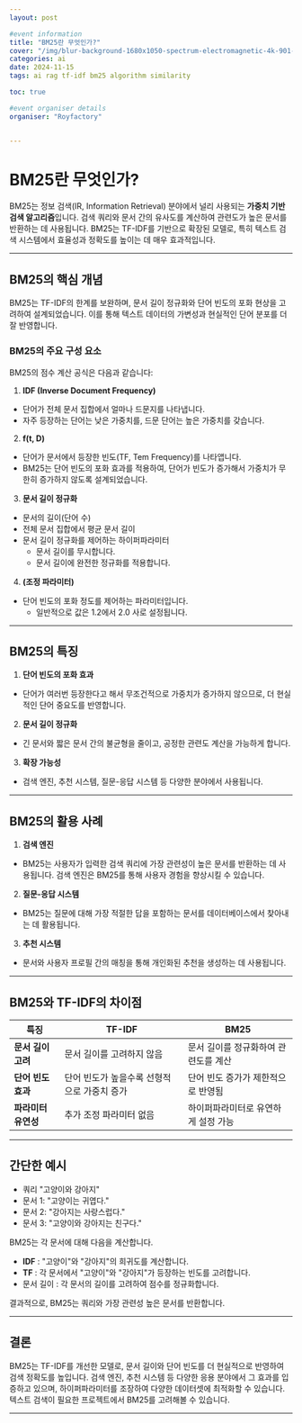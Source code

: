 ```yaml
---
layout: post

#event information
title: "BM25란 무엇인가?"
cover: "/img/blur-background-1680x1050-spectrum-electromagnetic-4k-901-1.jpg"
categories: ai
date: 2024-11-15
tags: ai rag tf-idf bm25 algorithm similarity

toc: true

#event organiser details
organiser: "Royfactory"


---
```


# BM25란 무엇인가?
BM25는 정보 검색(IR, Information Retrieval) 분야에서 널리 사용되는 **가중치 기반 검색 알고리즘**입니다. 검색 쿼리와 문서 간의 유사도를 계산하여 관련도가 높은 문서를 반환하는 데 사용됩니다. BM25는 TF-IDF를 기반으로 확장된 모델로, 특히 텍스트 검색 시스템에서 효율성과 정확도를 높이는 데 매우 효과적입니다.

---

## BM25의 핵심 개념
BM25는 TF-IDF의 한계를 보완하며, 문서 길이 정규화와 단어 빈도의 포화 현상을 고려하여 설계되었습니다. 이를 통해 텍스트 데이터의 가변성과 현실적인 단어 분포를 더 잘 반영합니다.

### BM25의 주요 구성 요소
BM25의 점수 계산 공식은 다음과 같습니다:

1. **IDF (Inverse Document Frequency)**
  - 단어가 전체 문서 집합에서 얼마나 드문지를 나타냅니다.
  - 자주 등장하는 단어는 낮은 가중치를, 드문 단어는 높은 가중치를 갖습니다.
2. **f(t, D)**
  - 단어가 문서에서 등장한 빈도(TF, Tem Frequency)를 나타앱니다.
  - BM25는 단어 빈도의 포화 효과를 적용하여, 단어가 빈도가 증가해서 가중치가 무한히 증가하지 않도록 설계되었습니다.
3. **문서 길이 정규화**
  - 문서의 길이(단어 수)
  - 전체 문서 집합에서 평균 문서 길이
  - 문서 길이 정규화를 제어하는 하이퍼파라미터
    - 문서 길이를 무시합니다.
    - 문서 길이에 완전한 정규화를 적용합니다.
4. **(조정 파라미터)**
  - 단어 빈도의 포화 정도를 제어하는 파라미터입니다.
    - 일반적으로 값은 1.2에서 2.0 사로 설정됩니다.

---

## BM25의 특징
1. **단어 빈도의 포화 효과**
  - 단어가 여러번 등장한다고 해서 무조건적으로 가중치가 증가하지 않으므로, 더 현실적인 단어 중요도를 반영합니다.
2. **문서 길이 정규화**
  - 긴 문서와 짧은 문서 간의 불균형을 줄이고, 공정한 관련도 계산을 가능하게 합니다.
3. **확장 가능성**
  - 검색 엔진, 추천 시스템, 질문-응답 시스템 등 다양한 분야에서 사용됩니다.

---

## BM25의 활용 사례
1. **검색 엔진**
  - BM25는 사용자가 입력한 검색 쿼리에 가장 관련성이 높은 문서를 반환하는 데 사용됩니다. 검색 엔진은 BM25를 통해 사용자 경험을 향상시킬 수 있습니다.
2. **질문-응답 시스템**
  - BM25는 질문에 대해 가장 적절한 답을 포함하는 문서를 데이터베이스에서 찾아내는 데 활용됩니다.
3. **추천 시스템**
  - 문서와 사용자 프로필 간의 매칭을 통해 개인화된 추천을 생성하는 데 사용됩니다.

---

## BM25와 TF-IDF의 차이점

|특징|TF-IDF|BM25|
|---|-----|-----|
|**문서 길이 고려**|문서 길이를 고려하지 않음|문서 길이를 정규화하여 관련도를 계산|
|**단어 빈도 효과**|단어 빈도가 높을수록 선형적으로 가중치 증가|단어 빈도 증가가 제한적으로 반영됨|
|**파라미터 유연성**|추가 조정 파라미터 없음|하이퍼파라미터로 유연하게 설정 가능|

---

## 간단한 예시
- 쿼리 "고양이와 강아지"
- 문서 1: "고양이는 귀엽다."
- 문서 2: "강아지는 사랑스럽다."
- 문서 3: "고양이와 강아지는 친구다."

BM25는 각 문서에 대해 다음을 계산합니다.
- **IDF** : "고양이"와 "강아지"의 희귀도를 계산합니다.
- **TF** : 각 문서에서 "고양이"와 "강아지"가 등장하는 빈도를 고려합니다.
- 문서 길이 : 각 문서의 길이를 고려하여 점수를 정규화합니다.

결과적으로, BM25는 쿼리와 가장 관련성 높은 문서를 반환합니다.

---

## 결론
BM25는 TF-IDF를 개선한 모델로, 문서 길이와 단어 빈도를 더 현실적으로 반영하여 검색 정확도를 높입니다. 검색 엔진, 추천 시스템 등 다양한 응용 분야에서 그 효과를 입증하고 있으며, 하이퍼파라미터를 조장하여 다양한 데이터셋에 최적화할 수 있습니다. 텍스트 검색이 필요한 프로젝트에서 BM25를 고려해볼 수 있습니다.

---
